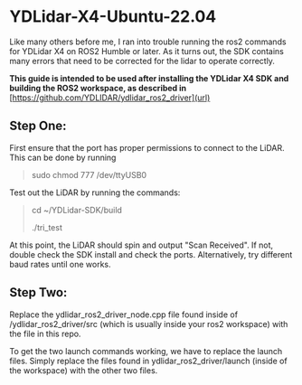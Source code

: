 # YDLidar-X4-Ubuntu-22.04

Like many others before me, I ran into trouble running the ros2 commands for YDLidar X4 on ROS2 Humble or later.  As it turns out, the SDK contains many errors that need to be corrected for the lidar to operate correctly.  

**This guide is intended to be used after installing the YDLidar X4 SDK and building the ROS2 workspace, as described in** [https://github.com/YDLIDAR/ydlidar_ros2_driver](url)


## Step One:

First ensure that the port has proper permissions to connect to the LiDAR.  This can be done by running
> sudo chmod 777 /dev/ttyUSB0

Test out the LiDAR by running the commands:
>cd ~/YDLidar-SDK/build
>
>./tri_test


At this point, the LiDAR should spin and output "Scan Received".  If not, double check the SDK install and check the ports.  Alternatively, try different baud rates until one works. 

## Step Two:
Replace the ydlidar_ros2_driver_node.cpp file found inside of /ydlidar_ros2_driver/src (which is usually inside your ros2 workspace) with the file in this repo. 

To get the two launch commands working, we have to replace the launch files.  Simply replace the files found in ydlidar_ros2_driver/launch (inside of the workspace) with the other two files. 


